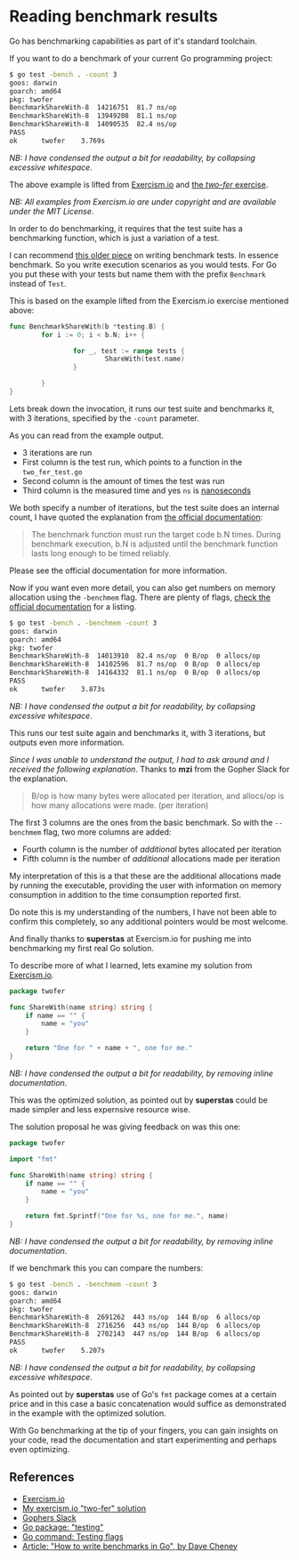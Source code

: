 # Reading benchmark results

Go has benchmarking capabilities as part of it's standard toolchain.

If you want to do a benchmark of your current Go programming project:

```bash
$ go test -bench . -count 3
goos: darwin
goarch: amd64
pkg: twofer
BenchmarkShareWith-8  14216751  81.7 ns/op
BenchmarkShareWith-8  13949208  81.1 ns/op
BenchmarkShareWith-8  14090535  82.4 ns/op
PASS
ok      twofer    3.769s
```

_NB: I have condensed the output a bit for readability, by collapsing excessive whitespace_.

The above example is lifted from [Exercism.io][exercism.io] and [the *two-fer* exercise](https://github.com/exercism/go/tree/master/exercises/two-fer).

_NB: All examples from Exercism.io are under copyright and are available under the MIT License_.

In order to do benchmarking, it requires that the test suite has a benchmarking function, which is just a variation of a test.

I can recommend [this older piece][benchmarkshowto] on writing benchmark tests. In essence benchmark. So you write execution scenarios as you would tests. For Go you put these with your tests but name them with the prefix `Benchmark` instead of `Test`.

This is based on the example lifted from the Exercism.io exercise mentioned above:

```go
func BenchmarkShareWith(b *testing.B) {
        for i := 0; i < b.N; i++ {

                for _, test := range tests {
                        ShareWith(test.name)
                }

        }
}
```

Lets break down the invocation, it runs our test suite and benchmarks it, with 3 iterations, specified by the `-count` parameter.

As you can read from the example output.

- 3 iterations are run
- First column is the test run, which points to a function in the `two_fer_test.go`
- Second column is the amount of times the test was run
- Third column is the measured time and yes `ns` is [nanoseconds](https://en.wikipedia.org/wiki/Nanosecond)

We both specify a number of iterations, but the test suite does an internal count, I have quoted the explanation from [the official documentation][pkgtesting]:

> The benchmark function must run the target code b.N times. During benchmark execution, b.N is
> adjusted until the benchmark function lasts long enough to be timed reliably.

Please see the official documentation for more information.

Now if you want even more detail, you can also get numbers on memory allocation using the `-benchmem` flag. There are plenty of flags, [check the official documentation][testingflags] for a listing.

```bash
$ go test -bench . -benchmem -count 3
goos: darwin
goarch: amd64
pkg: twofer
BenchmarkShareWith-8  14013910  82.4 ns/op  0 B/op  0 allocs/op
BenchmarkShareWith-8  14102596  81.7 ns/op  0 B/op  0 allocs/op
BenchmarkShareWith-8  14164332  81.1 ns/op  0 B/op  0 allocs/op
PASS
ok      twofer    3.873s
```

_NB: I have condensed the output a bit for readability, by collapsing excessive whitespace_.

This runs our test suite again and benchmarks it, with 3 iterations, but outputs even more information.

_Since I was unable to understand the output, I had to ask around and I received the following explanation_. Thanks to **mzi** from the Gopher Slack for the explanation.

> B/op is how many bytes were allocated per iteration, and allocs/op is how many allocations were
> made. (per iteration)

The first 3 columns are the ones from the basic benchmark. So with the `--benchmem` flag, two more columns are added:

- Fourth column is the number of _additional_ bytes allocated per iteration
- Fifth column is the number of _additional_ allocations made per iteration

My interpretation of this is a that these are the additional allocations made by running the executable, providing the user with information on memory consumption in addition to the time consumption reported first.

Do note this is my understanding of the numbers, I have not been able to confirm this completely, so any additional pointers would be most welcome.

And finally thanks to **superstas** at Exercism.io for pushing me into benchmarking my first real Go solution.

To describe more of what I learned, lets examine my solution from [Exercism.io][Exercism.io].

```go
package twofer

func ShareWith(name string) string {
    if name == "" {
        name = "you"
    }

    return "One for " + name + ", one for me."
}
```

_NB: I have condensed the output a bit for readability, by removing inline documentation_.

This was the optimized solution, as pointed out by **superstas** could be made simpler and less expernsive resource wise.

The solution proposal he was giving feedback on was this one:

```go
package twofer

import "fmt"

func ShareWith(name string) string {
    if name == "" {
        name = "you"
    }

    return fmt.Sprintf("One for %s, one for me.", name)
}
```

_NB: I have condensed the output a bit for readability, by removing inline documentation_.

If we benchmark this you can compare the numbers:

```bash
$ go test -bench . -benchmem -count 3
goos: darwin
goarch: amd64
pkg: twofer
BenchmarkShareWith-8  2691262  443 ns/op  144 B/op  6 allocs/op
BenchmarkShareWith-8  2716256  443 ns/op  144 B/op  6 allocs/op
BenchmarkShareWith-8  2702143  447 ns/op  144 B/op  6 allocs/op
PASS
ok      twofer    5.207s
```

_NB: I have condensed the output a bit for readability, by collapsing excessive whitespace_.

As pointed out by **superstas** use of Go's `fmt` package comes at a certain price and in this case a basic concatenation would suffice as demonstrated in the example with the optimized solution.

With Go benchmarking at the tip of your fingers, you can gain insights on your code, read the documentation and start experimenting and perhaps even optimizing.

## References

- [Exercism.io][exercism.io]
- [My exercism.io "two-fer" solution](https://exercism.io/tracks/go/exercises/two-fer/solutions/670e02e265634d3ab83821b0649f83c7)
- [Gophers Slack](https://invite.slack.golangbridge.org/)
- [Go package: "testing"][pkgtesting]
- [Go command: Testing flags][testingflags]
- [Article: "How to write benchmarks in Go", by Dave Cheney][benchmarkshowto]

[pkgtesting]: https://golang.org/pkg/testing/
[testingflags]: https://golang.org/cmd/go/#hdr-Testing_flags
[benchmarkshowto]: https://dave.cheney.net/2013/06/30/how-to-write-benchmarks-in-go
[exercism.io]: https://exercism.io/
